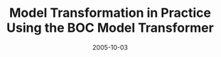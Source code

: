 ---
abstract: ''
authors:
- Marion Murzek
- Gertrude Kappel
- Gerhard Kramler
date: '2005-10-03'
featured: false
links:
- name: Publik
  url: https://publik.tuwien.ac.at/showentry.php?ID=139843&lang=2
publication_types:
- '1'
publishDate: '2005-10-03'
title: Model Transformation in Practice Using the BOC Model Transformer
url_pdf: http://sosym.dcs.kcl.ac.uk/events/mtip05/programme.html
---